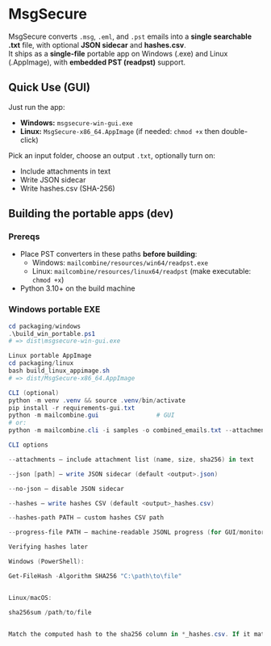 # MsgSecure

MsgSecure converts `.msg`, `.eml`, and `.pst` emails into a **single searchable .txt** file, with optional **JSON sidecar** and **hashes.csv**.  
It ships as a **single-file** portable app on Windows (.exe) and Linux (.AppImage), with **embedded PST (readpst)** support.

## Quick Use (GUI)
Just run the app:
- **Windows:** `msgsecure-win-gui.exe`
- **Linux:** `MsgSecure-x86_64.AppImage` (if needed: `chmod +x` then double-click)

Pick an input folder, choose an output `.txt`, optionally turn on:
- Include attachments in text
- Write JSON sidecar
- Write hashes.csv (SHA-256)

## Building the portable apps (dev)

### Prereqs
- Place PST converters in these paths **before building**:
  - Windows: `mailcombine/resources/win64/readpst.exe`
  - Linux: `mailcombine/resources/linux64/readpst` (make executable: `chmod +x`)
- Python 3.10+ on the build machine

### Windows portable EXE
```powershell
cd packaging/windows
.\build_win_portable.ps1
# => dist\msgsecure-win-gui.exe

Linux portable AppImage
cd packaging/linux
bash build_linux_appimage.sh
# => dist/MsgSecure-x86_64.AppImage

CLI (optional)
python -m venv .venv && source .venv/bin/activate
pip install -r requirements-gui.txt
python -m mailcombine.gui                # GUI
# or:
python -m mailcombine.cli -i samples -o combined_emails.txt --attachments --json --hashes

CLI options

--attachments — include attachment list (name, size, sha256) in text

--json [path] — write JSON sidecar (default <output>.json)

--no-json — disable JSON sidecar

--hashes — write hashes CSV (default <output>_hashes.csv)

--hashes-path PATH — custom hashes CSV path

--progress-file PATH — machine-readable JSONL progress (for GUI/monitoring)

Verifying hashes later

Windows (PowerShell):

Get-FileHash -Algorithm SHA256 "C:\path\to\file"


Linux/macOS:

sha256sum /path/to/file


Match the computed hash to the sha256 column in *_hashes.csv. If it matches, integrity is verified.

```
